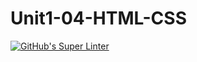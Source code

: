 # Unit1-04-HTML-CSS
[![GitHub's Super Linter](https://github.com/<ICS20-Programming-ZoiaB/Unit1-04-HTML-CSS>/workflows/GitHub's%20Super%20Linter/badge.svg)](https://github.com/<ICS20-Programming-LilyC/Unit1-04-HTML-CSS>/actions)